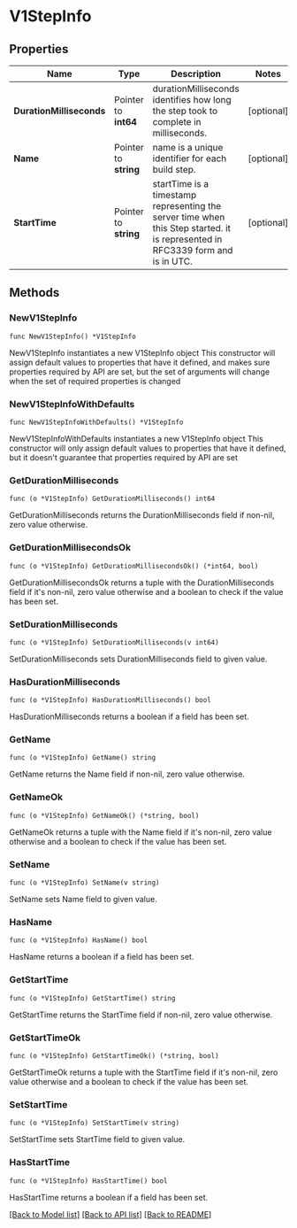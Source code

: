 # V1StepInfo

## Properties

Name | Type | Description | Notes
------------ | ------------- | ------------- | -------------
**DurationMilliseconds** | Pointer to **int64** | durationMilliseconds identifies how long the step took to complete in milliseconds. | [optional] 
**Name** | Pointer to **string** | name is a unique identifier for each build step. | [optional] 
**StartTime** | Pointer to **string** | startTime is a timestamp representing the server time when this Step started. it is represented in RFC3339 form and is in UTC. | [optional] 

## Methods

### NewV1StepInfo

`func NewV1StepInfo() *V1StepInfo`

NewV1StepInfo instantiates a new V1StepInfo object
This constructor will assign default values to properties that have it defined,
and makes sure properties required by API are set, but the set of arguments
will change when the set of required properties is changed

### NewV1StepInfoWithDefaults

`func NewV1StepInfoWithDefaults() *V1StepInfo`

NewV1StepInfoWithDefaults instantiates a new V1StepInfo object
This constructor will only assign default values to properties that have it defined,
but it doesn't guarantee that properties required by API are set

### GetDurationMilliseconds

`func (o *V1StepInfo) GetDurationMilliseconds() int64`

GetDurationMilliseconds returns the DurationMilliseconds field if non-nil, zero value otherwise.

### GetDurationMillisecondsOk

`func (o *V1StepInfo) GetDurationMillisecondsOk() (*int64, bool)`

GetDurationMillisecondsOk returns a tuple with the DurationMilliseconds field if it's non-nil, zero value otherwise
and a boolean to check if the value has been set.

### SetDurationMilliseconds

`func (o *V1StepInfo) SetDurationMilliseconds(v int64)`

SetDurationMilliseconds sets DurationMilliseconds field to given value.

### HasDurationMilliseconds

`func (o *V1StepInfo) HasDurationMilliseconds() bool`

HasDurationMilliseconds returns a boolean if a field has been set.

### GetName

`func (o *V1StepInfo) GetName() string`

GetName returns the Name field if non-nil, zero value otherwise.

### GetNameOk

`func (o *V1StepInfo) GetNameOk() (*string, bool)`

GetNameOk returns a tuple with the Name field if it's non-nil, zero value otherwise
and a boolean to check if the value has been set.

### SetName

`func (o *V1StepInfo) SetName(v string)`

SetName sets Name field to given value.

### HasName

`func (o *V1StepInfo) HasName() bool`

HasName returns a boolean if a field has been set.

### GetStartTime

`func (o *V1StepInfo) GetStartTime() string`

GetStartTime returns the StartTime field if non-nil, zero value otherwise.

### GetStartTimeOk

`func (o *V1StepInfo) GetStartTimeOk() (*string, bool)`

GetStartTimeOk returns a tuple with the StartTime field if it's non-nil, zero value otherwise
and a boolean to check if the value has been set.

### SetStartTime

`func (o *V1StepInfo) SetStartTime(v string)`

SetStartTime sets StartTime field to given value.

### HasStartTime

`func (o *V1StepInfo) HasStartTime() bool`

HasStartTime returns a boolean if a field has been set.


[[Back to Model list]](../README.md#documentation-for-models) [[Back to API list]](../README.md#documentation-for-api-endpoints) [[Back to README]](../README.md)


